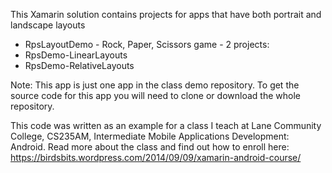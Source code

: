 This Xamarin solution contains projects for apps that have both portrait and landscape layouts
* RpsLayoutDemo - Rock, Paper, Scissors game - 2 projects:
 * RpsDemo-LinearLayouts
 * RpsDemo-RelativeLayouts

Note: This app is just one app in the class demo repository. To get the source code for this app you will need to clone or download the whole repository.

This code was written as an example for a class I teach at Lane Community College, 
CS235AM, Intermediate Mobile Applications Development: Android. 
Read more about the class and find out how to enroll here: https://birdsbits.wordpress.com/2014/09/09/xamarin-android-course/
